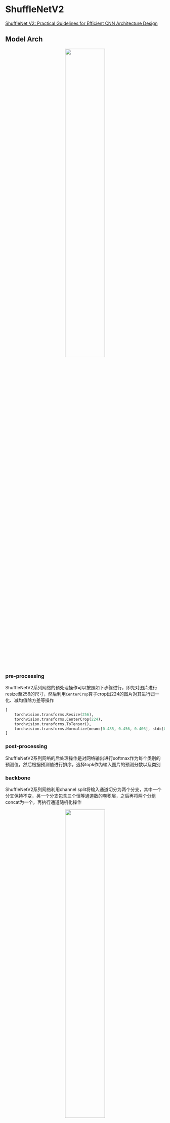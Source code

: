 
# ShuffleNetV2

[ShuffleNet V2: Practical Guidelines for Efficient CNN Architecture Design](https://arxiv.org/abs/1807.11164)

## Model Arch

<div align=center><img src="../../images/shufflenetv2/arch.png" width="50%" height="50%"></div>

### pre-processing

ShuffleNetV2系列网络的预处理操作可以按照如下步骤进行，即先对图片进行resize至256的尺寸，然后利用`CenterCrop`算子crop出224的图片对其进行归一化、减均值除方差等操作

```python
[
    torchvision.transforms.Resize(256),
    torchvision.transforms.CenterCrop(224),
    torchvision.transforms.ToTensor(),
    torchvision.transforms.Normalize(mean=[0.485, 0.456, 0.406], std=[0.229, 0.224, 0.225],),
]
```

### post-processing

ShuffleNetV2系列网络的后处理操作是对网络输出进行softmax作为每个类别的预测值，然后根据预测值进行排序，选择topk作为输入图片的预测分数以及类别

### backbone

ShuffleNetV2系列网络利用channel split将输入通道切分为两个分支，其中一个分支保持不变，另一个分支包含三个恒等通道数的卷积层，之后再将两个分组concat为一个，再执行通道随机化操作

<div align=center><img src="../../images/shufflenetv2/s-block.png" width="50%" height="50%"></div>

### head

ShuffleNetV2系列网络的head层由global-average-pooling层和一层全连接层组成

### common

- channel split
- channel shuffle
- depthwise conv
- group conv

## Model Info

### 模型性能

| 模型  | 源码 | top1 | top5 | flops(M) | params(M) | input size |
| :---: | :--: | :--: | :--: | :---: | :----: | :--------: |
| shufflenet_v2_x0.5 |[torchvision](https://github.com/pytorch/vision/blob/v0.9.0/torchvision/models/shufflenetv2.py)|  60.552   |   81.746   |   44.572    |    1.367    |        224    |
| shufflenet_v2_x1.0 |[torchvision](https://github.com/pytorch/vision/blob/v0.9.0/torchvision/models/shufflenetv2.py)|  69.362   |   88.316   |   152.709    |    2.279    |        224    |
| shufflenet_v2_x1.0 |[mmcls](https://github.com/open-mmlab/mmclassification/blob/v0.23.1/mmcls/models/backbones/shufflenet_v2.py)|  69.550   |   88.920   |   149.000    |    2.280    |        224    |
| shufflenet_v2_x0.25 |[ppcls](https://github.com/PaddlePaddle/PaddleClas/blob/v2.4.0/ppcls/arch/backbone/model_zoo/shufflenet_v2.py)|  49.900   |   73.790   |   18.950    |    0.610    |        224    |
| shufflenet_v2_x0.33 |[ppcls](https://github.com/PaddlePaddle/PaddleClas/blob/v2.4.0/ppcls/arch/backbone/model_zoo/shufflenet_v2.py)|  53.730   |   77.050   |   24.040    |    0.650    |        224    |
| shufflenet_v2_x0.5 |[ppcls](https://github.com/PaddlePaddle/PaddleClas/blob/v2.4.0/ppcls/arch/backbone/model_zoo/shufflenet_v2.py)|  60.320   |   82.260   |   42.580    |    1.370    |        224    |
| shufflenet_v2_x1.0 |[ppcls](https://github.com/PaddlePaddle/PaddleClas/blob/v2.4.0/ppcls/arch/backbone/model_zoo/shufflenet_v2.py)|  68.800   |   88.450   |   148.860    |    2.290    |        224    |
| shufflenet_v2_x1.5 |[ppcls](https://github.com/PaddlePaddle/PaddleClas/blob/v2.4.0/ppcls/arch/backbone/model_zoo/shufflenet_v2.py)|  71.630   |   90.150   |   301.35    |    3.530    |        224    |
| shufflenet_v2_x2.0 |[ppcls](https://github.com/PaddlePaddle/PaddleClas/blob/v2.4.0/ppcls/arch/backbone/model_zoo/shufflenet_v2.py)|  73.150   |   91.200   |   571.700    |    7.400    |        224    |
| shufflenet_v2_swish |[ppcls](https://github.com/PaddlePaddle/PaddleClas/blob/v2.4.0/ppcls/arch/backbone/model_zoo/shufflenet_v2.py)|  70.030   |   89.170   |   148.860    |    2.290    |        224    |
| shufflenet_v2_x0.5 |[megvii](https://github.com/megvii-model/ShuffleNet-Series/blob/master/ShuffleNetV2/README.md)| 61.1   |   82.6   |   41    |    1.4    |        224    |
| shufflenet_v2_x1.0 |[megvii](https://github.com/megvii-model/ShuffleNet-Series/blob/master/ShuffleNetV2/README.md)|  69.4   |   88.9   |   146    |    2.3    |        224    |
| shufflenet_v2_x1.5 |[megvii](https://github.com/megvii-model/ShuffleNet-Series/blob/master/ShuffleNetV2/README.md)|  72.6   |   90.6  |   299    |    3.5    |        224    |
| shufflenet_v2_x2.0 |[megvii](https://github.com/megvii-model/ShuffleNet-Series/blob/master/ShuffleNetV2/README.md)|  75   |   92.4   |   591    |    7.4    |        224    |

### 测评数据集说明

<div align=center><img src="../../images/datasets/imagenet.jpg"></div>

[ImageNet](https://image-net.org) 是一个计算机视觉系统识别项目，是目前世界上图像识别最大的数据库。是美国斯坦福的计算机科学家，模拟人类的识别系统建立的。能够从图片中识别物体。ImageNet是一个非常有前景的研究项目，未来用在机器人身上，就可以直接辨认物品和人了。超过1400万的图像URL被ImageNet手动注释，以指示图片中的对象;在至少一百万张图像中，还提供了边界框。ImageNet包含2万多个类别; 一个典型的类别，如“气球”或“草莓”，每个类包含数百张图像。

ImageNet数据是CV领域非常出名的数据集，ISLVRC竞赛使用的数据集是轻量版的ImageNet数据集。ISLVRC2012是非常出名的一个数据集，在很多CV领域的论文，都会使用这个数据集对自己的模型进行测试，在该项目中分类算法用到的测评数据集就是ISLVRC2012数据集的验证集。在一些论文中，也会称这个数据叫成ImageNet 1K或者ISLVRC2012，两者是一样的。“1 K”代表的是1000个类别。

### 评价指标说明

- top1准确率: 测试图片中最佳得分所对应的标签是正确标注类别的样本数除以总的样本数
- top5准确率: 测试图片中正确标签包含在前五个分类概率中的个数除以总的样本数

## Deploy

### step.1 获取模型

1. torchvision

    ```bash
    python ../common/utils/export_timm_torchvision_model.py --model_library torchvision  --model_name shufflenet_v2 --save_dir ./onnx  --size 224 --pretrained_weights xxx.pth
    ```

2. ppcls

    ```bash
    pip install PaddlePaddle==2.3.2  Paddle2ONNX==1.0.0

    paddle2onnx  --model_dir /path/to/resnet_paddle_model/ \
                --model_filename model.pdmodel \
                --params_filename model.pdiparams \
                --save_file model.onnx \
                --enable_dev_version False \
                --opset_version 10
    ```
3. megvii
    ```bash
    git clone https://github.com/megvii-model/ShuffleNet-Series.git
    mv source_code/export_onnx.py ShuffleNet-Series/ShuffleNetV2
    cd ShuffleNet-Series/ShuffleNetV2
    python export_onnx.py --modelsize 0.5x
    ```
### step.2 准备数据集
本模型使用ImageNet官网ILSVRC2012的5万张验证集进行测试，针对`int8`校准数据可从该数据集中任选1000张，为了保证量化精度，请保证每个类别都有数据，请用户自行获取该数据集，[ILSVRC2012](https://image-net.org/challenges/LSVRC/2012/index.php)
```
├── ImageNet
|   ├── val
|   |    ├── ILSVRC2012_val_00000001.JPEG
│   |    ├── ILSVRC2012_val_00000002.JPEG
│   |    ├── ......
|   ├── val_label.txt
````

```bash
sh ./data_prep_sh_files/valprep.sh
```

```bash
# label.txt
tench, Tinca tinca
goldfish, Carassius auratus
...
```

### step.3 模型转换

1. 使用模型转换工具vamc，根据具体模型修改配置文件,此处以`megvii` 为例
    > 注意megvii的输入为BGR形式
    ```bash
    vamc build ./vacc_code/build/megvii_shufflenetv2.yaml
    ```
    - [megvii](./vacc_code/build/megvii_shufflenetv2.yaml)
    - [ppcls](./vacc_code/build/ppcls_shufflenetv2.yaml)
    - [mmcls](./vacc_code/build/mmcls_shufflenetv2.yaml)
    - [torchvision](./vacc_code/build/torchvision_shufflenetv2.yaml)

### step.4 模型推理
1. 根据step.3配置模型三件套信息，[model_info](./vacc_code/model_info/model_info_shufflenet_v2.json)
2. 配置数据预处理流程vdsp_params参数
   - [megvii](./vacc_code/vdsp_params/sdk1.0/megvii-shufflenet_v2_x0.5-vdsp_params.json)
   - [ppcls](./vacc_code/vdsp_params/sdk1.0/ppcls-shufflenet_v2_swish-vdsp_params.json)
   - [mmcls](./vacc_code/vdsp_params/sdk1.0/mmcls-shufflenet_v2-vdsp_params.json)
   - [torchvision](./vacc_code/vdsp_params/sdk1.0/ppcls-shufflenet_v2_swish-vdsp_params.json)

3. 执行推理，参考[runstream](../common/sdk1.0/sample_cls.py)
    ```bash
    python ../common/sdk1.0/sample_cls.py --save_dir output/shufflenet_v2_result.txt
    ```

4. 精度评估
   ```bash
    python ../common/eval/eval_topk.py output/shufflenet_v2_result.txt
   ```


### step.5 benchmark
1. 生成推理数据`npz`以及对应的`datalist.txt`
    ```bash
    python ../common/utils/image2npz.py --dataset_path /path/to/ILSVRC2012_img_val --target_path  /path/to/input_npz  --text_path npz_datalist.txt
    ```
2. 性能测试
    ```bash
    ./vamp -m shufflenet_v2-int8-percentile-3_299_299-vacc/shufflenet_v2 --vdsp_params ./vacc_code/vdsp_params/vamp/timm-shufflenet_v2-vdsp_params.json  -i 1 -p 1 -b 1
    ```
    
3. 获取精度信息
    ```bash
    ./vamp -m shufflenet_v2-int8-percentile-3_299_299-vacc/shufflenet_v2 --vdsp_params ./vacc_code/vdsp_params/vamp/timm-shufflenet_v2-vdsp_params.json  -i 1 -p 1 -b 1 --datalist npz_datalist.txt --path_output output
    ```
4. 结果解析及精度评估
   ```bash
   python ../common/eval/eval_imagenet.py --result_path output  --datalist npz_datalist.txt --label data/label/imagenet.txt
   ```